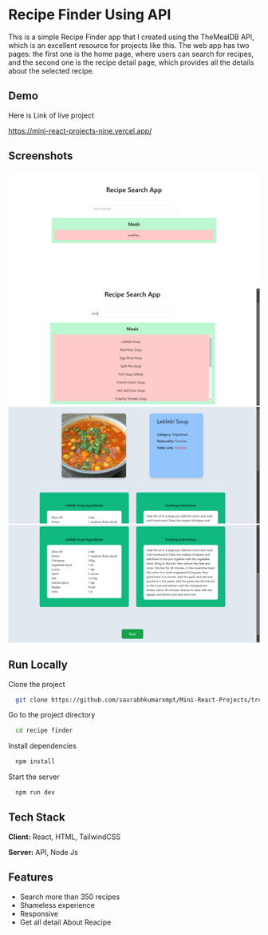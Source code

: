 
# Recipe Finder Using API

This is a simple Recipe Finder app that I created using the TheMealDB API, which is an excellent resource for projects like this. The web app has two pages: the first one is the home page, where users can search for recipes, and the second one is the recipe detail page, which provides all the details about the selected recipe. 

## Demo

Here is Link of live project

https://mini-react-projects-nine.vercel.app/
## Screenshots

![App Screenshot](https://github.com/saurabhkumarxmpt/Mini-React-Projects/blob/main/recipe-finder/public/showcase/Screenshot%20(87).png?raw=true)
![App Screenshot](https://github.com/saurabhkumarxmpt/Mini-React-Projects/blob/main/recipe-finder/public/showcase/Screenshot%20(88).png?raw=true)
![App Screenshot](https://github.com/saurabhkumarxmpt/Mini-React-Projects/blob/main/recipe-finder/public/showcase/Screenshot%20(89).png?raw=true)
![App Screenshot](https://github.com/saurabhkumarxmpt/Mini-React-Projects/blob/main/recipe-finder/public/showcase/Screenshot%20(90).png?raw=true)


## Run Locally

Clone the project

```bash
  git clone https://github.com/saurabhkumarxmpt/Mini-React-Projects/tree/main/recipe-finder
```

Go to the project directory

```bash
  cd recipe finder
```

Install dependencies

```bash
  npm install
```

Start the server

```bash
  npm run dev
```


## Tech Stack

**Client:** React, HTML, TailwindCSS

**Server:** API, Node Js


## Features

- Search more than 350 recipes
- Shameless experience
- Responsive
- Get all detail About Reacipe

